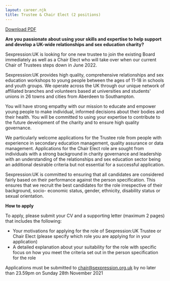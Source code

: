 ```yaml
---
layout: career.njk
title: Trustee & Chair Elect (2 positions)
---
```


[Download PDF](/downloads/careers/sexpressionuk-trustee_elect_chair.pdf)

**Are you passionate about using your skills and expertise to help support and develop a UK-wide relationships and sex education charity?**

Sexpression:UK is looking for one new trustee to join the existing Board immediately as well as a Chair Elect who will take over when our current Chair of Trustees steps down in June 2022.  

Sexpression:UK provides high quality, comprehensive relationships and sex education workshops to young people between the ages of 11-18 in schools and youth groups. We operate across the UK through our unique network of affiliated branches and volunteers based at universities and students' unions in 26 towns and cities from Aberdeen to Southampton.

You will have strong empathy with our mission to educate and empower young people to make individual, informed decisions about their bodies and their health. You will be committed to using your expertise to contribute to the future development of the charity and to ensure high quality governance.

We particularly welcome applications for the Trustee role from people with experience in secondary education management, quality assurance or data management. Applications for the Chair Elect role are sought from individuals with a strong background in charity governance and leadership with an understanding of the relationships and sex education sector being an additional desirable criteria but not essential for a successful application.

Sexpression:UK is committed to ensuring that all candidates are considered fairly based on their performance against the person specification. This ensures that we recruit the best candidates for the role irrespective of their background, socio- economic status, gender, ethnicity, disability status or sexual orientation.

**How to apply**

To apply, please submit your CV and a supporting letter (maximum 2 pages) that includes the following:

- Your motivations for applying for the role of Sexpression:UK Trustee or Chair Elect (please specify which role you are applying for in your application)
- A detailed explanation about your suitability for the role with specific focus on how you meet the criteria set out in the person specification for the role

Applications must be submitted to [chair@sexpression.org.uk](mailto:chair@sexpression.org.uk) by no later than 23.59pm on Sunday 28th November 2021
